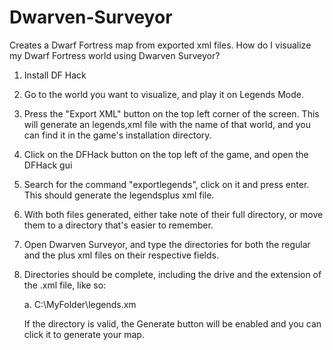 # Dwarven-Surveyor
 Creates a Dwarf Fortress map from exported xml files.
How do I visualize my Dwarf Fortress world using Dwarven Surveyor?

1) Install DF Hack
2) Go to the world you want to visualize, and play it on Legends Mode.
3) Press the "Export XML" button on the top left corner of the screen. This will generate an legends,xml file with the name of that world, and you can find it in the game's installation directory.
4) Click on the DFHack button on the top left of the game, and open the DFHack gui
5) Search for the command "exportlegends", click on it and press enter. This should generate the legendsplus xml file.
6) With both files generated, either take note of their full directory, or move them to a directory that's easier to remember.
7) Open Dwarven Surveyor, and type the directories for both the regular and the plus xml files on their respective fields.
8) Directories should be complete, including the drive and the extension of the .xml file, like so:

    a.  C:\MyFolder\legends.xm

    If the directory is valid, the Generate button will be enabled and you can click it to generate your map.
